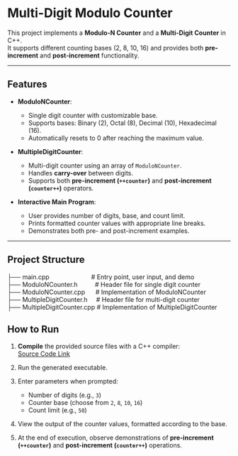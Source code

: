 # Multi-Digit Modulo Counter

This project implements a **Modulo-N Counter** and a **Multi-Digit Counter** in C++.  
It supports different counting bases (2, 8, 10, 16) and provides both **pre-increment** and **post-increment** functionality.

---

## Features
- **ModuloNCounter**:  
  - Single digit counter with customizable base.  
  - Supports bases: Binary (2), Octal (8), Decimal (10), Hexadecimal (16).  
  - Automatically resets to 0 after reaching the maximum value.  

- **MultipleDigitCounter**:  
  - Multi-digit counter using an array of `ModuloNCounter`.  
  - Handles **carry-over** between digits.  
  - Supports both **pre-increment (`++counter`)** and **post-increment (`counter++`)** operators.  

- **Interactive Main Program**:  
  - User provides number of digits, base, and count limit.  
  - Prints formatted counter values with appropriate line breaks.  
  - Demonstrates both pre- and post-increment examples.  

---

## Project Structure
├── main.cpp &nbsp;&nbsp;&nbsp;&nbsp;&nbsp;&nbsp;&nbsp;&nbsp;&nbsp;&nbsp;&nbsp;&nbsp;&nbsp;&nbsp;&nbsp;&nbsp;&nbsp;&nbsp;&nbsp;&nbsp;&nbsp;&nbsp;&nbsp;# Entry point, user input, and demo<br>
├── ModuloNCounter.h&nbsp;&nbsp;&nbsp;&nbsp;&nbsp;&nbsp;&nbsp;&nbsp;&nbsp;&nbsp;# Header file for single digit counter<br>
├── ModuloNCounter.cpp&nbsp;&nbsp;&nbsp;&nbsp;&nbsp;&nbsp;# Implementation of ModuloNCounter<br>
├── MultipleDigitCounter.h &nbsp;&nbsp;&nbsp;&nbsp;# Header file for multi-digit counter<br>
├── MultipleDigitCounter.cpp # Implementation of MultipleDigitCounter<br>

## How to Run

1. **Compile** the provided source files with a C++ compiler:  
   [Source Code Link](https://github.com/DheerajSwaroopSaligramaMahesh/Advanced_Programming_Techniques-ModuloNCounter/tree/main/ModuloNCounter/myCode)

2. Run the generated executable.

3. Enter parameters when prompted:
   - Number of digits (e.g., `3`)
   - Counter base (choose from `2`, `8`, `10`, `16`)
   - Count limit (e.g., `50`)

4. View the output of the counter values, formatted according to the base.

5. At the end of execution, observe demonstrations of **pre-increment (`++counter`)** and **post-increment (`counter++`)** operations.


